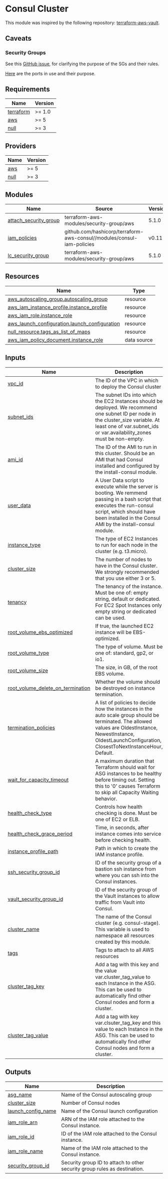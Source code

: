 # Consul Cluster

This module was inspired by the following repository: [terraform-aws-vault][1].

## Caveats

### Security Groups

See this [GitHub issue][2], for clarifying the purpose of the SGs and their
rules.

[Here][3] are the ports in use and their purpose.

<!-- BEGINNING OF PRE-COMMIT-TERRAFORM DOCS HOOK -->
## Requirements

| Name | Version |
|------|---------|
| <a name="requirement_terraform"></a> [terraform](#requirement\_terraform) | >= 1.0 |
| <a name="requirement_aws"></a> [aws](#requirement\_aws) | >= 5 |
| <a name="requirement_null"></a> [null](#requirement\_null) | >= 3 |

## Providers

| Name | Version |
|------|---------|
| <a name="provider_aws"></a> [aws](#provider\_aws) | >= 5 |
| <a name="provider_null"></a> [null](#provider\_null) | >= 3 |

## Modules

| Name | Source | Version |
|------|--------|---------|
| <a name="module_attach_security_group"></a> [attach\_security\_group](#module\_attach\_security\_group) | terraform-aws-modules/security-group/aws | 5.1.0 |
| <a name="module_iam_policies"></a> [iam\_policies](#module\_iam\_policies) | github.com/hashicorp/terraform-aws-consul//modules/consul-iam-policies | v0.11.0 |
| <a name="module_lc_security_group"></a> [lc\_security\_group](#module\_lc\_security\_group) | terraform-aws-modules/security-group/aws | 5.1.0 |

## Resources

| Name | Type |
|------|------|
| [aws_autoscaling_group.autoscaling_group](https://registry.terraform.io/providers/hashicorp/aws/latest/docs/resources/autoscaling_group) | resource |
| [aws_iam_instance_profile.instance_profile](https://registry.terraform.io/providers/hashicorp/aws/latest/docs/resources/iam_instance_profile) | resource |
| [aws_iam_role.instance_role](https://registry.terraform.io/providers/hashicorp/aws/latest/docs/resources/iam_role) | resource |
| [aws_launch_configuration.launch_configuration](https://registry.terraform.io/providers/hashicorp/aws/latest/docs/resources/launch_configuration) | resource |
| [null_resource.tags_as_list_of_maps](https://registry.terraform.io/providers/hashicorp/null/latest/docs/resources/resource) | resource |
| [aws_iam_policy_document.instance_role](https://registry.terraform.io/providers/hashicorp/aws/latest/docs/data-sources/iam_policy_document) | data source |

## Inputs

| Name | Description | Type | Default | Required |
|------|-------------|------|---------|:--------:|
| <a name="input_vpc_id"></a> [vpc\_id](#input\_vpc\_id) | The ID of the VPC in which to deploy the Consul cluster | `string` | n/a | yes |
| <a name="input_subnet_ids"></a> [subnet\_ids](#input\_subnet\_ids) | The subnet IDs into which the EC2 Instances should be deployed. We recommend one subnet ID per node in the cluster\_size variable. At least one of var.subnet\_ids or var.availability\_zones must be non-empty. | `list(string)` | n/a | yes |
| <a name="input_ami_id"></a> [ami\_id](#input\_ami\_id) | The ID of the AMI to run in this cluster. Should be an AMI that had Consul installed and configured by the install-consul module. | `string` | n/a | yes |
| <a name="input_user_data"></a> [user\_data](#input\_user\_data) | A User Data script to execute while the server is booting. We remmend passing in a bash script that executes the run-consul script, which should have been installed in the Consul AMI by the install-consul module. | `string` | n/a | yes |
| <a name="input_instance_type"></a> [instance\_type](#input\_instance\_type) | The type of EC2 Instances to run for each node in the cluster (e.g. t3.micro). | `string` | `"t3.micro"` | no |
| <a name="input_cluster_size"></a> [cluster\_size](#input\_cluster\_size) | The number of nodes to have in the Consul cluster. We strongly recommended that you use either 3 or 5. | `number` | `3` | no |
| <a name="input_tenancy"></a> [tenancy](#input\_tenancy) | The tenancy of the instance. Must be one of: empty string, default or dedicated. For EC2 Spot Instances only empty string or dedicated can be used. | `string` | `""` | no |
| <a name="input_root_volume_ebs_optimized"></a> [root\_volume\_ebs\_optimized](#input\_root\_volume\_ebs\_optimized) | If true, the launched EC2 instance will be EBS-optimized. | `bool` | `false` | no |
| <a name="input_root_volume_type"></a> [root\_volume\_type](#input\_root\_volume\_type) | The type of volume. Must be one of: standard, gp2, or io1. | `string` | `"standard"` | no |
| <a name="input_root_volume_size"></a> [root\_volume\_size](#input\_root\_volume\_size) | The size, in GB, of the root EBS volume. | `number` | `50` | no |
| <a name="input_root_volume_delete_on_termination"></a> [root\_volume\_delete\_on\_termination](#input\_root\_volume\_delete\_on\_termination) | Whether the volume should be destroyed on instance termination. | `bool` | `true` | no |
| <a name="input_termination_policies"></a> [termination\_policies](#input\_termination\_policies) | A list of policies to decide how the instances in the auto scale group should be terminated. The allowed values are OldestInstance, NewestInstance, OldestLaunchConfiguration, ClosestToNextInstanceHour, Default. | `string` | `"Default"` | no |
| <a name="input_wait_for_capacity_timeout"></a> [wait\_for\_capacity\_timeout](#input\_wait\_for\_capacity\_timeout) | A maximum duration that Terraform should wait for ASG instances to be healthy before timing out. Setting this to '0' causes Terraform to skip all Capacity Waiting behavior. | `string` | `"10m"` | no |
| <a name="input_health_check_type"></a> [health\_check\_type](#input\_health\_check\_type) | Controls how health checking is done. Must be one of EC2 or ELB. | `string` | `"EC2"` | no |
| <a name="input_health_check_grace_period"></a> [health\_check\_grace\_period](#input\_health\_check\_grace\_period) | Time, in seconds, after instance comes into service before checking health. | `number` | `60` | no |
| <a name="input_instance_profile_path"></a> [instance\_profile\_path](#input\_instance\_profile\_path) | Path in which to create the IAM instance profile. | `string` | `"/"` | no |
| <a name="input_ssh_security_group_id"></a> [ssh\_security\_group\_id](#input\_ssh\_security\_group\_id) | ID of the security group of a bastion ssh instance from where you can ssh into the Consul instances. | `string` | n/a | yes |
| <a name="input_vault_security_group_id"></a> [vault\_security\_group\_id](#input\_vault\_security\_group\_id) | ID of the security group of the Vault instances to allow traffic from Vault into Consul. | `string` | n/a | yes |
| <a name="input_cluster_name"></a> [cluster\_name](#input\_cluster\_name) | The name of the Consul cluster (e.g. consul-stage). This variable is used to namespace all resources created by this module. | `string` | n/a | yes |
| <a name="input_tags"></a> [tags](#input\_tags) | Tags to attach to all AWS resources | `map(string)` | `{}` | no |
| <a name="input_cluster_tag_key"></a> [cluster\_tag\_key](#input\_cluster\_tag\_key) | Add a tag with this key and the value var.cluster\_tag\_value to each Instance in the ASG. This can be used to automatically find other Consul nodes and form a cluster. | `string` | `"consul-servers"` | no |
| <a name="input_cluster_tag_value"></a> [cluster\_tag\_value](#input\_cluster\_tag\_value) | Add a tag with key var.clsuter\_tag\_key and this value to each Instance in the ASG. This can be used to automatically find other Consul nodes and form a cluster. | `string` | `"auto-join"` | no |

## Outputs

| Name | Description |
|------|-------------|
| <a name="output_asg_name"></a> [asg\_name](#output\_asg\_name) | Name of the Consul autoscaling group |
| <a name="output_cluster_size"></a> [cluster\_size](#output\_cluster\_size) | Number of Consul nodes |
| <a name="output_launch_config_name"></a> [launch\_config\_name](#output\_launch\_config\_name) | Name of the Consul launch configuration |
| <a name="output_iam_role_arn"></a> [iam\_role\_arn](#output\_iam\_role\_arn) | ARN of the IAM role attached to the Consul instance. |
| <a name="output_iam_role_id"></a> [iam\_role\_id](#output\_iam\_role\_id) | ID of the IAM role attached to the Consul instance. |
| <a name="output_iam_role_name"></a> [iam\_role\_name](#output\_iam\_role\_name) | Name of the IAM role attached to the Consul instance. |
| <a name="output_security_group_id"></a> [security\_group\_id](#output\_security\_group\_id) | Security group ID to attach to other security group rules as destination. |

<!-- END OF PRE-COMMIT-TERRAFORM DOCS HOOK -->

[1]: https://github.com/hashicorp/terraform-aws-consul/tree/master/modules/consul-cluster
[2]: https://github.com/hashicorp/terraform-aws-vault/issues/107
[3]: https://www.consul.io/docs/install/ports#ports-table
